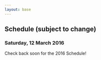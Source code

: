 ```yaml
---
layout: base 
---
```


<section id="schedule">
    <div class="container">
        <div class="page-header">
        <h2>Schedule (subject to change)</h2>
        <h3>Saturday, 12 March 2016</h3>
    </div>
    <p>Check back soon for the 2016 Schedule!</p>
<!--
<table class="table">
    <tbody>
        <tr>
            <th>Start Time</th>
            <th>End Time</th>
            <th>Event</th>
            <th>Location</th>
        </tr>
        <tr class="success">
            <td>9:00 AM</td>
            <td>11:00 AM</td>
            <td>Southern Ohio Forging Alliance: Blacksmithing Demo</td>
            <td>Parking Lot</td>
        </tr>
        <tr >
            <td>9:26 AM</td>
            <td></td>
            <td>Doors Open</td>
            <td></td>
        </tr>
        <tr class="success">
            <td>10:00 AM</td>
            <td>3:00 PM</td>
            <td>Bryan Adams, Tinkr Tech: 3D Printing Demo</td>
            <td>Atrium</td>
        </tr>
        <tr class="success">
            <td>10:00 AM</td>
            <td>3:00 PM</td>
            <td>Dayton Linux SIG: Linux Installfest (bring your Raspberry Pi, tablet, laptop, etc.)</td>
            <td>Founders</td>
        </tr>
        <tr class="success">
            <td>10:00 AM</td>
            <td>10:30 AM</td>
            <td>Bryan Adams, Tinkr Tech: CNC Machining Demo</td>
            <td>Atrium</td>
        </tr>
        <tr class="info">
            <td>11:00 AM</td>
            <td>2:00 PM</td>
            <td>Lunch: Harvest Food Truck</td>
            <td>Parking Lot</td>
        </tr>
        <tr class="success">
            <td>11:00 AM</td>
            <td>2:00 PM</td>
            <td>Bryan Adams, Tinkr Tech: Learn to Solder ($5/person)</td>
            <td>Atrium</td>
        </tr>
        <tr class="success">
            <td>12:00 PM</td>
            <td>12:30 PM</td>
            <td>Joe McKibben: Dayton Diode - Dayton's Makerspace</td>
            <td>Einstein</td>
        </tr>
        <tr class="success">
            <td>12:30 PM</td>
            <td>1:00 PM</td>
            <td>William Curtice, Miami Valley Mesh Alliance: Introduction to Hamnet Mesh Networks</td>
            <td>Einstein</td>
        </tr>
        <tr class="success">
            <td>1:00 PM</td>
            <td>1:30 PM</td>
            <td>Dr. Emily Fehrman Cory, Ryan Plumley, Bryan Adams, Andy Ford, Nick Del Ghingaro: 3D Printing Lightning Talks and Panel Discussion</td>
            <td>Einstein</td>
        </tr>
        <tr class="success">
            <td>1:30 PM</td>
            <td>2:00 PM</td>
            <td>Eric Vinande: Raspberry Pi Basics</td>
            <td>Einstein</td>
        </tr>
        <tr class="success">
            <td>2:00 PM</td>
            <td>2:30 PM</td>
            <td>Bryan Adams, Tinkr Tech: CNC Machining Demo</td>
            <td>Atrium</td>
        </tr>
    </tbody>
</table>
-->
</div>
</section>
